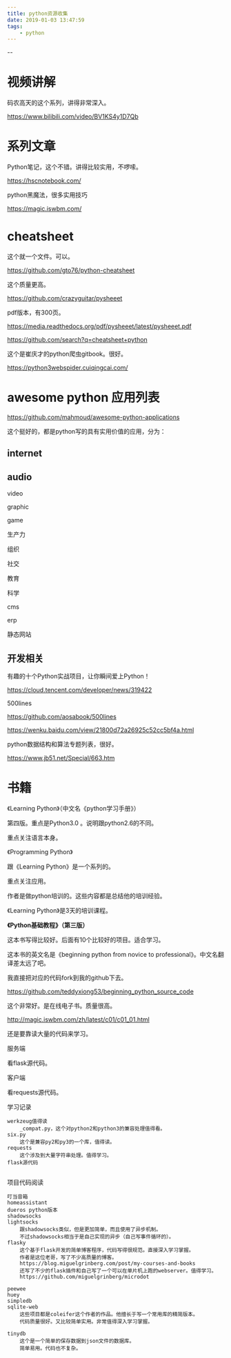 ```yaml
---
title: python资源收集
date: 2019-01-03 13:47:59
tags:
	- python
---
```




--

# 视频讲解

码农高天的这个系列，讲得非常深入。

https://www.bilibili.com/video/BV1KS4y1D7Qb

# 系列文章

Python笔记，这个不错。讲得比较实用，不啰嗦。

https://hscnotebook.com/

python黑魔法，很多实用技巧

https://magic.iswbm.com/

# cheatsheet

这个就一个文件。可以。

https://github.com/gto76/python-cheatsheet

这个质量更高。

https://github.com/crazyguitar/pysheeet

pdf版本，有300页。

https://media.readthedocs.org/pdf/pysheeet/latest/pysheeet.pdf



https://github.com/search?q=cheatsheet+python

这个是崔庆才的python爬虫gitbook。很好。

https://python3webspider.cuiqingcai.com/



# awesome python 应用列表

https://github.com/mahmoud/awesome-python-applications

这个挺好的，都是python写的具有实用价值的应用，分为：

## internet



## audio

video

graphic

game

生产力

组织

社交

教育

科学

cms

erp

静态网站

## 开发相关



有趣的十个Python实战项目，让你瞬间爱上Python！

https://cloud.tencent.com/developer/news/319422



500lines

https://github.com/aosabook/500lines





https://wenku.baidu.com/view/21800d72a26925c52cc5bf4a.html

python数据结构和算法专题列表，很好。

https://www.jb51.net/Special/663.htm

# 书籍

《Learning Python》（中文名《python学习手册》）

第四版。重点是Python3.0 。说明跟python2.6的不同。

重点关注语言本身。

《Programming Python》

跟《Learning Python》是一个系列的。

重点关注应用。

作者是做python培训的。这些内容都是总结他的培训经验。

《Learning Python》是3天的培训课程。



**《Python基础教程》（第三版）**

这本书写得比较好。后面有10个比较好的项目。适合学习。

这本书的英文名是《beginning python from novice to professional》。中文名翻译差太远了吧。

我直接把对应的代码fork到我的github下去。

https://github.com/teddyxiong53/beginning_python_source_code



这个非常好。是在线电子书。质量很高。

http://magic.iswbm.com/zh/latest/c01/c01_01.html



还是要靠读大量的代码来学习。



服务端

看flask源代码。

客户端

看requests源代码。



学习记录

```
werkzeug值得读
	_compat.py，这个对python2和python3的兼容处理值得看。
six.py
	这个是兼容py2和py3的一个库，值得读。
requests
	这个涉及到大量字符串处理。值得学习。
flask源代码
	
```

项目代码阅读

```
叮当音箱
homeassistant
dueros python版本
shadowsocks
lightsocks
	跟shadowsocks类似，但是更加简单，而且使用了异步机制。
	不过shadowsocks相当于是自己实现的异步（自己写事件循环的）。
flasky
	这个基于flask开发的简单博客程序，代码写得很规范。直接深入学习掌握。
	作者是这位老哥，写了不少高质量的博客。
	https://blog.miguelgrinberg.com/post/my-courses-and-books
	还写了不少的flask插件和自己写了一个可以在单片机上跑的webserver。值得学习。
	https://github.com/miguelgrinberg/microdot
	
peewee
huey
simpledb
sqlite-web
	这些项目都是coleifer这个作者的作品。他擅长于写一个常用库的精简版本。
	代码质量很好。又比较简单实用。非常值得深入学习掌握。
	
tinydb
	这个是一个简单的保存数据到json文件的数据库。
	简单易用。代码也不复杂。
	
```

